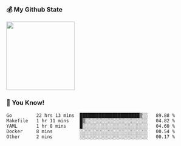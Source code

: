 ### :moneybag: My Github State

<img height="180em" src="https://github-readme-stats.vercel.app/api?username=G-Asura&show_icons=true&hide_border=true&count_private=true&include_all_commits=true" />

### :pill: You Know!
<!--START_SECTION:waka-->

```text
Go         22 hrs 13 mins  ██████████████████████▒░░   89.88 %
Makefile   1 hr 11 mins    █▒░░░░░░░░░░░░░░░░░░░░░░░   04.82 %
YAML       1 hr 8 mins     █░░░░░░░░░░░░░░░░░░░░░░░░   04.60 %
Docker     8 mins          ░░░░░░░░░░░░░░░░░░░░░░░░░   00.54 %
Other      2 mins          ░░░░░░░░░░░░░░░░░░░░░░░░░   00.17 %
```

<!--END_SECTION:waka-->

<!--
**G-Asura/G-Asura** is a ✨ _special_ ✨ repository because its `README.md` (this file) appears on your GitHub profile.

Here are some ideas to get you started:

- 🔭 I’m currently working on ...
- 🌱 I’m currently learning ...
- 👯 I’m looking to collaborate on ...
- 🤔 I’m looking for help with ...
- 💬 Ask me about ...
- 📫 How to reach me: ...
- 😄 Pronouns: ...
- ⚡ Fun fact: ...
-->
